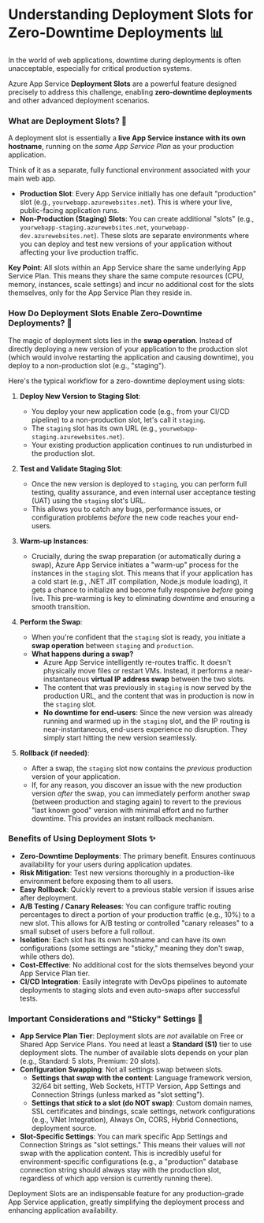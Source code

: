 # Understanding Deployment Slots for Zero-Downtime Deployments 📊

In the world of web applications, downtime during deployments is often unacceptable, especially for critical production systems. 

Azure App Service **Deployment Slots** are a powerful feature designed precisely to address this challenge, enabling **zero-downtime deployments** and other advanced deployment scenarios.

### What are Deployment Slots? 🤔

A deployment slot is essentially a **live App Service instance with its own hostname**, running on the *same App Service Plan* as your production application. 

Think of it as a separate, fully functional environment associated with your main web app.

* **Production Slot**: Every App Service initially has one default "production" slot (e.g., `yourwebapp.azurewebsites.net`). This is where your live, public-facing application runs.
* **Non-Production (Staging) Slots**: You can create additional "slots" (e.g., `yourwebapp-staging.azurewebsites.net`, `yourwebapp-dev.azurewebsites.net`). These slots are separate environments where you can deploy and test new versions of your application without affecting your live production traffic.

**Key Point**: All slots within an App Service share the same underlying App Service Plan. This means they share the same compute resources (CPU, memory, instances, scale settings) and incur no additional cost for the slots themselves, only for the App Service Plan they reside in.

### How Do Deployment Slots Enable Zero-Downtime Deployments? 🔄

The magic of deployment slots lies in the **swap operation**. Instead of directly deploying a new version of your application to the production slot (which would involve restarting the application and causing downtime), you deploy to a non-production slot (e.g., "staging").

Here's the typical workflow for a zero-downtime deployment using slots:

1.  **Deploy New Version to Staging Slot**:
    * You deploy your new application code (e.g., from your CI/CD pipeline) to a non-production slot, let's call it `staging`.
    * The `staging` slot has its own URL (e.g., `yourwebapp-staging.azurewebsites.net`).
    * Your existing production application continues to run undisturbed in the production slot.

2.  **Test and Validate Staging Slot**:
    * Once the new version is deployed to `staging`, you can perform full testing, quality assurance, and even internal user acceptance testing (UAT) using the `staging` slot's URL.
    * This allows you to catch any bugs, performance issues, or configuration problems *before* the new code reaches your end-users.

3.  **Warm-up Instances**:
    * Crucially, during the swap preparation (or automatically during a swap), Azure App Service initiates a "warm-up" process for the instances in the `staging` slot. This means that if your application has a cold start (e.g., .NET JIT compilation, Node.js module loading), it gets a chance to initialize and become fully responsive *before* going live. This pre-warming is key to eliminating downtime and ensuring a smooth transition.

4.  **Perform the Swap**:
    * When you're confident that the `staging` slot is ready, you initiate a **swap operation** between `staging` and `production`.
    * **What happens during a swap?**
        * Azure App Service intelligently re-routes traffic. It doesn't physically move files or restart VMs. Instead, it performs a near-instantaneous **virtual IP address swap** between the two slots.
        * The content that was previously in `staging` is now served by the production URL, and the content that was in production is now in the `staging` slot.
        * **No downtime for end-users**: Since the new version was already running and warmed up in the `staging` slot, and the IP routing is near-instantaneous, end-users experience no disruption. They simply start hitting the new version seamlessly.

5.  **Rollback (if needed)**:
    * After a swap, the `staging` slot now contains the *previous* production version of your application.
    * If, for any reason, you discover an issue with the new production version *after* the swap, you can immediately perform another swap (between production and staging again) to revert to the previous "last known good" version with minimal effort and no further downtime. This provides an instant rollback mechanism.

### Benefits of Using Deployment Slots ✨

* **Zero-Downtime Deployments**: The primary benefit. Ensures continuous availability for your users during application updates.
* **Risk Mitigation**: Test new versions thoroughly in a production-like environment before exposing them to all users.
* **Easy Rollback**: Quickly revert to a previous stable version if issues arise after deployment.
* **A/B Testing / Canary Releases**: You can configure traffic routing percentages to direct a portion of your production traffic (e.g., 10%) to a new slot. This allows for A/B testing or controlled "canary releases" to a small subset of users before a full rollout.
* **Isolation**: Each slot has its own hostname and can have its own configurations (some settings are "sticky," meaning they don't swap, while others do).
* **Cost-Effective**: No additional cost for the slots themselves beyond your App Service Plan tier.
* **CI/CD Integration**: Easily integrate with DevOps pipelines to automate deployments to staging slots and even auto-swaps after successful tests.

### Important Considerations and "Sticky" Settings 📌

* **App Service Plan Tier**: Deployment slots are *not* available on Free or Shared App Service Plans. You need at least a **Standard (S1)** tier to use deployment slots. The number of available slots depends on your plan (e.g., Standard: 5 slots, Premium: 20 slots).
* **Configuration Swapping**: Not all settings swap between slots.
    * **Settings that *swap* with the content**: Language framework version, 32/64 bit setting, Web Sockets, HTTP Version, App Settings and Connection Strings (unless marked as "slot setting").
    * **Settings that *stick* to a slot (do NOT swap)**: Custom domain names, SSL certificates and bindings, scale settings, network configurations (e.g., VNet Integration), Always On, CORS, Hybrid Connections, deployment source.
* **Slot-Specific Settings**: You can mark specific App Settings and Connection Strings as "slot settings." This means their values will *not* swap with the application content. This is incredibly useful for environment-specific configurations (e.g., a "production" database connection string should always stay with the production slot, regardless of which app version is currently running there).

Deployment Slots are an indispensable feature for any production-grade App Service application, greatly simplifying the deployment process and enhancing application availability.